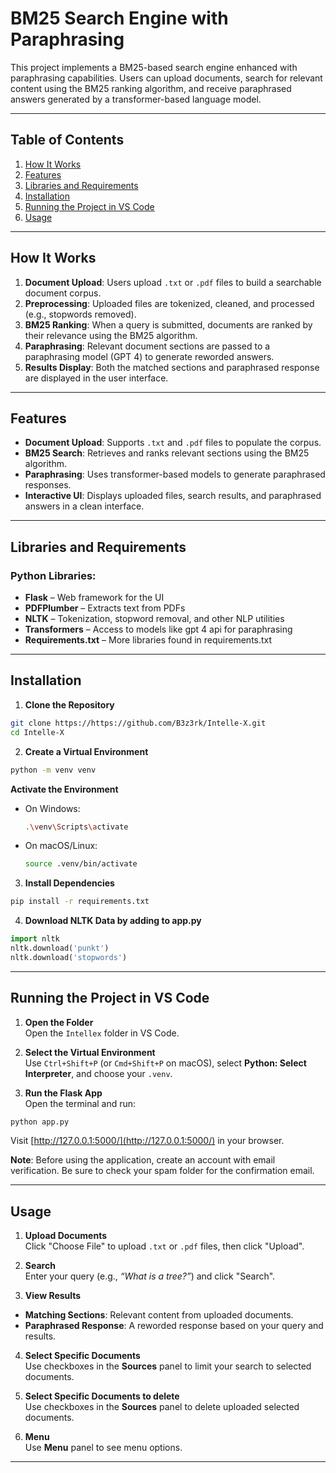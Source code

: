 # BM25 Search Engine with Paraphrasing

This project implements a BM25-based search engine enhanced with paraphrasing capabilities. Users can upload documents, search for relevant content using the BM25 ranking algorithm, and receive paraphrased answers generated by a transformer-based language model.

---

## Table of Contents

1. [How It Works](#how-it-works)
2. [Features](#features)
3. [Libraries and Requirements](#libraries-and-requirements)
4. [Installation](#installation)
5. [Running the Project in VS Code](#running-the-project-in-vs-code)
6. [Usage](#usage)

---

## How It Works

1. **Document Upload**: Users upload `.txt` or `.pdf` files to build a searchable document corpus.
2. **Preprocessing**: Uploaded files are tokenized, cleaned, and processed (e.g., stopwords removed).
3. **BM25 Ranking**: When a query is submitted, documents are ranked by their relevance using the BM25 algorithm.
4. **Paraphrasing**: Relevant document sections are passed to a paraphrasing model (GPT 4) to generate reworded answers.
5. **Results Display**: Both the matched sections and paraphrased response are displayed in the user interface.

---

## Features

- **Document Upload**: Supports `.txt` and `.pdf` files to populate the corpus.
- **BM25 Search**: Retrieves and ranks relevant sections using the BM25 algorithm.
- **Paraphrasing**: Uses transformer-based models to generate paraphrased responses.
- **Interactive UI**: Displays uploaded files, search results, and paraphrased answers in a clean interface.

---

## Libraries and Requirements

### Python Libraries:

- **Flask** – Web framework for the UI
- **PDFPlumber** – Extracts text from PDFs
- **NLTK** – Tokenization, stopword removal, and other NLP utilities
- **Transformers** – Access to models like gpt 4 api for paraphrasing
- **Requirements.txt** – More libraries found in requirements.txt

---

## Installation

1. **Clone the Repository**

```bash
git clone https://https://github.com/B3z3rk/Intelle-X.git
cd Intelle-X
```

2. **Create a Virtual Environment**

```bash
python -m venv venv
```

**Activate the Environment**

- On Windows:
  ```bash
  .\venv\Scripts\activate
  ```
- On macOS/Linux:
  ```bash
  source .venv/bin/activate
  ```

3. **Install Dependencies**

```bash
pip install -r requirements.txt
```

4. **Download NLTK Data by adding to app.py**

```python
import nltk
nltk.download('punkt')
nltk.download('stopwords')
```

---

## Running the Project in VS Code

1. **Open the Folder**  
   Open the `Intellex` folder in VS Code.

2. **Select the Virtual Environment**  
   Use `Ctrl+Shift+P` (or `Cmd+Shift+P` on macOS), select **Python: Select Interpreter**, and choose your `.venv`.

3. **Run the Flask App**  
   Open the terminal and run:

```bash
python app.py
```

Visit [http://127.0.0.1:5000/](http://127.0.0.1:5000/) in your browser.

**Note**: Before using the application, create an account with email verification. Be sure to check your spam folder for the confirmation email.

---

## Usage

1. **Upload Documents**  
   Click "Choose File" to upload `.txt` or `.pdf` files, then click "Upload".

2. **Search**  
   Enter your query (e.g., _“What is a tree?”_) and click "Search".

3. **View Results**

- **Matching Sections**: Relevant content from uploaded documents.
- **Paraphrased Response**: A reworded response based on your query and results.

4. **Select Specific Documents**  
   Use checkboxes in the **Sources** panel to limit your search to selected documents.

5. **Select Specific Documents to delete**  
   Use checkboxes in the **Sources** panel to delete uploaded selected documents.

6. **Menu**  
   Use **Menu** panel to see menu options.

---
